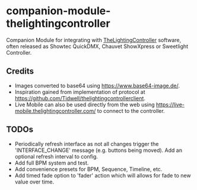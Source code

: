# companion-module-thelightingcontroller
Companion Module for integrating with [TheLightingController](http://thelightingcontroller.com) software, often released as Showtec QuickDMX, Chauvet ShowXpress or Sweetlight Controller.

## Credits
- Images converted to base64 using https://www.base64-image.de/.
- Inspiration gained from implementation of protocol at https://github.com/Tidwell/thelightingcontrollerclient.
- Live Mobile can also be used directly from the web using https://live-mobile.thelightingcontroller.com/ to connect to the controller.

## TODOs
- Periodically refresh interface as not all changes trigger the 'INTERFACE_CHANGE' message (e.g. buttons being moved). Add an optional refresh interval to config.
- Add full BPM system and test.
- Add convenience presets for BPM, Sequence, Timeline, etc.
- Add timed fade option to 'fader' action which will allows for fade to new value over time.